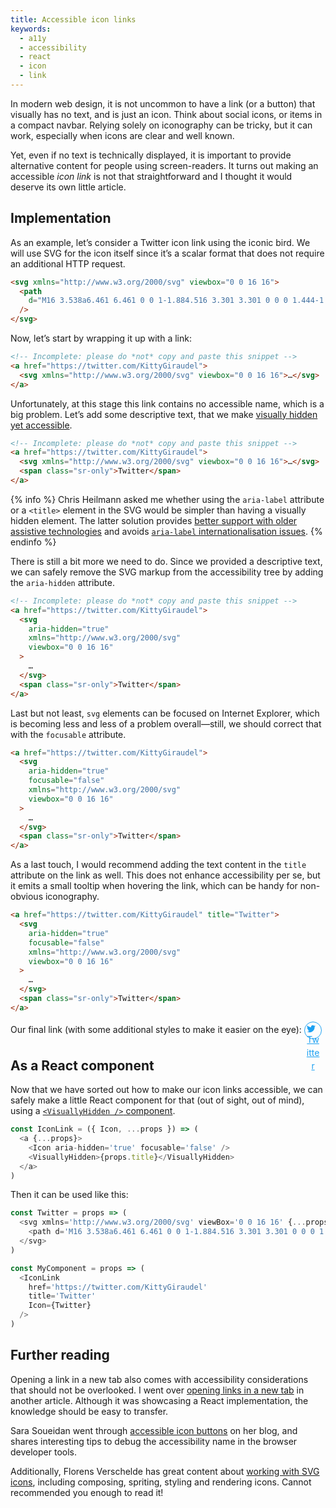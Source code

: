 ```yaml
---
title: Accessible icon links
keywords:
  - a11y
  - accessibility
  - react
  - icon
  - link
---
```


<style>
a.demo-link.demo-link {
  width: 1.5em;
  height: 1.5em;
  line-height: 1.5em;
  border: 1px solid;
  color: rgb(29, 161, 242);
  display: inline-block;
  border-radius: 50%;
  background: none;
  text-align: center;
  padding: 0.2em;
  transition: 250ms;
  vertical-align: middle;
}

a.demo-link.demo-link:hover,
a.demo-link.demo-link:active,
a.demo-link.demo-link:focus {
  transform: rotate(-3deg);
  box-shadow: 0 0 0 3px white, 0 0 0 4px  #dd7eb4;
}

.demo-link > svg {
  width: 1em;
  height: 1em;
  display: block;
  fill: currentcolor;
}
</style>

In modern web design, it is not uncommon to have a link (or a button) that visually has no text, and is just an icon. Think about social icons, or items in a compact navbar. Relying solely on iconography can be tricky, but it can work, especially when icons are clear and well known.

Yet, even if no text is technically displayed, it is important to provide alternative content for people using screen-readers. It turns out making an accessible _icon link_ is not that straightforward and I thought it would deserve its own little article.

## Implementation

As an example, let’s consider a Twitter icon link using the iconic bird. We will use SVG for the icon itself since it’s a scalar format that does not require an additional HTTP request.

```html
<svg xmlns="http://www.w3.org/2000/svg" viewbox="0 0 16 16">
  <path
    d="M16 3.538a6.461 6.461 0 0 1-1.884.516 3.301 3.301 0 0 0 1.444-1.816 6.607 6.607 0 0 1-2.084.797 3.28 3.28 0 0 0-2.397-1.034 3.28 3.28 0 0 0-3.197 4.028 9.321 9.321 0 0 1-6.766-3.431 3.284 3.284 0 0 0 1.015 4.381A3.301 3.301 0 0 1 .643 6.57v.041A3.283 3.283 0 0 0 3.277 9.83a3.291 3.291 0 0 1-1.485.057 3.293 3.293 0 0 0 3.066 2.281 6.586 6.586 0 0 1-4.862 1.359 9.286 9.286 0 0 0 5.034 1.475c6.037 0 9.341-5.003 9.341-9.341 0-.144-.003-.284-.009-.425a6.59 6.59 0 0 0 1.637-1.697z"
  />
</svg>
```

Now, let’s start by wrapping it up with a link:

```html
<!-- Incomplete: please do *not* copy and paste this snippet -->
<a href="https://twitter.com/KittyGiraudel">
  <svg xmlns="http://www.w3.org/2000/svg" viewbox="0 0 16 16">…</svg>
</a>
```

Unfortunately, at this stage this link contains no accessible name, which is a big problem. Let’s add some descriptive text, that we make [visually hidden yet accessible](/snippets/sr-only-class/).

```html
<!-- Incomplete: please do *not* copy and paste this snippet -->
<a href="https://twitter.com/KittyGiraudel">
  <svg xmlns="http://www.w3.org/2000/svg" viewbox="0 0 16 16">…</svg>
  <span class="sr-only">Twitter</span>
</a>
```

{% info %} Chris Heilmann asked me whether using the `aria-label` attribute or a `<title>` element in the SVG would be simpler than having a visually hidden element. The latter solution provides [better support with older assistive technologies](https://twitter.com/goetsu/status/1334596736833232896?s=20) and avoids [`aria-label` internationalisation issues](https://heydonworks.com/article/aria-label-is-a-xenophobe/). {% endinfo %}

There is still a bit more we need to do. Since we provided a descriptive text, we can safely remove the SVG markup from the accessibility tree by adding the `aria-hidden` attribute.

```html
<!-- Incomplete: please do *not* copy and paste this snippet -->
<a href="https://twitter.com/KittyGiraudel">
  <svg
    aria-hidden="true"
    xmlns="http://www.w3.org/2000/svg"
    viewbox="0 0 16 16"
  >
    …
  </svg>
  <span class="sr-only">Twitter</span>
</a>
```

Last but not least, `svg` elements can be focused on Internet Explorer, which is becoming less and less of a problem overall—still, we should correct that with the `focusable` attribute.

```html
<a href="https://twitter.com/KittyGiraudel">
  <svg
    aria-hidden="true"
    focusable="false"
    xmlns="http://www.w3.org/2000/svg"
    viewbox="0 0 16 16"
  >
    …
  </svg>
  <span class="sr-only">Twitter</span>
</a>
```

As a last touch, I would recommend adding the text content in the `title` attribute on the link as well. This does not enhance accessibility per se, but it emits a small tooltip when hovering the link, which can be handy for non-obvious iconography.

```html
<a href="https://twitter.com/KittyGiraudel" title="Twitter">
  <svg
    aria-hidden="true"
    focusable="false"
    xmlns="http://www.w3.org/2000/svg"
    viewbox="0 0 16 16"
  >
    …
  </svg>
  <span class="sr-only">Twitter</span>
</a>
```

<p>Our final link (with some additional styles to make it easier on the eye): <a href="https://twitter.com/KittyGiraudel" title="Twitter" class="demo-link">
  <svg
    aria-hidden="true"
    focusable="false"
    xmlns="http://www.w3.org/2000/svg"
    viewbox="0 0 16 16"
  >
    <path d='M16 3.538a6.461 6.461 0 0 1-1.884.516 3.301 3.301 0 0 0 1.444-1.816 6.607 6.607 0 0 1-2.084.797 3.28 3.28 0 0 0-2.397-1.034 3.28 3.28 0 0 0-3.197 4.028 9.321 9.321 0 0 1-6.766-3.431 3.284 3.284 0 0 0 1.015 4.381A3.301 3.301 0 0 1 .643 6.57v.041A3.283 3.283 0 0 0 3.277 9.83a3.291 3.291 0 0 1-1.485.057 3.293 3.293 0 0 0 3.066 2.281 6.586 6.586 0 0 1-4.862 1.359 9.286 9.286 0 0 0 5.034 1.475c6.037 0 9.341-5.003 9.341-9.341 0-.144-.003-.284-.009-.425a6.59 6.59 0 0 0 1.637-1.697z' />
  </svg>
  <span class="visually-hidden">Twitter</span>
</a></p>

## As a React component

Now that we have sorted out how to make our icon links accessible, we can safely make a little React component for that (out of sight, out of mind), using a [`<VisuallyHidden />` component](/snippets/visually-hidden-component/).

```js
const IconLink = ({ Icon, ...props }) => (
  <a {...props}>
    <Icon aria-hidden='true' focusable='false' />
    <VisuallyHidden>{props.title}</VisuallyHidden>
  </a>
)
```

Then it can be used like this:

```js
const Twitter = props => (
  <svg xmlns='http://www.w3.org/2000/svg' viewBox='0 0 16 16' {...props}>
    <path d='M16 3.538a6.461 6.461 0 0 1-1.884.516 3.301 3.301 0 0 0 1.444-1.816 6.607 6.607 0 0 1-2.084.797 3.28 3.28 0 0 0-2.397-1.034 3.28 3.28 0 0 0-3.197 4.028 9.321 9.321 0 0 1-6.766-3.431 3.284 3.284 0 0 0 1.015 4.381A3.301 3.301 0 0 1 .643 6.57v.041A3.283 3.283 0 0 0 3.277 9.83a3.291 3.291 0 0 1-1.485.057 3.293 3.293 0 0 0 3.066 2.281 6.586 6.586 0 0 1-4.862 1.359 9.286 9.286 0 0 0 5.034 1.475c6.037 0 9.341-5.003 9.341-9.341 0-.144-.003-.284-.009-.425a6.59 6.59 0 0 0 1.637-1.697z' />
  </svg>
)

const MyComponent = props => (
  <IconLink
    href='https://twitter.com/KittyGiraudel'
    title='Twitter'
    Icon={Twitter}
  />
)
```

## Further reading

Opening a link in a new tab also comes with accessibility considerations that should not be overlooked. I went over [opening links in a new tab](/2020/01/17/accessible-links-and-buttons-with-react/##open-a-tab-for-me-will-you) in another article. Although it was showcasing a React implementation, the knowledge should be easy to transfer.

Sara Soueidan went through [accessible icon buttons](https://www.sarasoueidan.com/blog/accessible-icon-buttons/) on her blog, and shares interesting tips to debug the accessibility name in the browser developer tools.

Additionally, Florens Verschelde has great content about [working with SVG icons](https://fvsch.com/svg-icons), including composing, spriting, styling and rendering icons. Cannot recommended you enough to read it!
